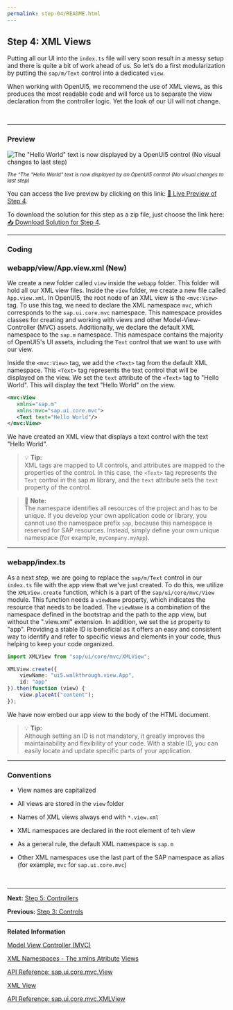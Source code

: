 ```yaml
---
permalink: step-04/README.html
---
```


## Step 4: XML Views

Putting all our UI into the `index.ts` file will very soon result in a messy setup and there is quite a bit of work ahead of us. So let’s do a first modularization by putting the `sap/m/Text` control into a dedicated `view`.

When working with OpenUI5, we recommend the use of XML views, as this produces the most readable code and will force us to separate the view declaration from the controller logic. Yet the look of our UI will not change.

&nbsp;

***
### Preview


![](https://sdk.openui5.org/docs/topics/loio05f6775a39d3409ea673f4acc3812142_LowRes.png "The  \"Hello World\" text is now displayed by a OpenUI5 control  \(No visual changes to last step\)")

<sup>*The "The \"Hello World\" text is now displayed by an OpenUI5 control \(No visual changes to last step\)*</sup>

You can access the live preview by clicking on this link: [🔗 Live Preview of Step 4](https://sap-samples.github.io/ui5-typescript-walkthrough/step-04/index-cdn.html).

To download the solution for this step as a zip file, just choose the link here: [📥 Download Solution for Step 4](https://sap-samples.github.io/ui5-typescript-walkthrough/ui5-typescript-walkthrough-step-04.zip).

***

### Coding

### webapp/view/App.view.xml \(New\)

We create a new folder called `view` inside the `webapp` folder. This folder will hold all our XML view files. Inside the `view` folder, we create a new file called `App.view.xml`. In OpenUI5, the root node of an XML view is the `<mvc:View>` tag. To use this tag, we need to declare the XML namespace `mvc`, which corresponds to the `sap.ui.core.mvc` namespace. This namespace provides classes for creating and working with views and other Model-View-Controller \(MVC\) assets. Additionally, we declare the default XML namespace to the `sap.m` namespace. This namespace contains the majority of OpenUI5's UI assets, including the `Text` control that we want to use with our view.

Inside the `<mvc:View>` tag, we add the `<Text>` tag from the default XML namespace. This `<Text>` tag represents the text control that will be displayed on the view. We set the `text` attribute of the `<Text>` tag to "Hello World". This will display the text "Hello World" on the view.

```xml
<mvc:View
   xmlns="sap.m"
   xmlns:mvc="sap.ui.core.mvc">
   <Text text="Hello World"/>
</mvc:View>
```

We have created an XML view that displays a text control with the text "Hello World".

> 💡 **Tip:** <br>
> XML tags are mapped to UI controls, and attributes are mapped to the properties of the control. In this case, the `<Text>` tag represents the `Text` control in the sap.m library, and the `text` attribute sets the `text` property of the control.

> 📝 **Note:**  <br>
> The namespace identifies all resources of the project and has to be unique. If you develop your own application code or library, you cannot use the namespace prefix `sap`, because this namespace is reserved for SAP resources. Instead, simply define your own unique namespace \(for example, `myCompany.myApp`\).

***

### webapp/index.ts

As a next step, we are going to replace the `sap/m/Text` control in our `index.ts` file with the app view that we've just created. To do this, we utilize the `XMLView.create` function, which is a part of the `sap/ui/core/mvc/View` module. This function needs a `viewName` property, which indicates the resource that needs to be loaded. The `viewName` is a combination of the namespace defined in the bootstrap and the path to the app view, but without the ".view.xml" extension. In addition, we set the `id` property to "app". Providing a stable ID is beneficial as it offers an easy and consistent way to identify and refer to specific views and elements in your code, thus helping to keep your code organized.

```ts
import XMLView from "sap/ui/core/mvc/XMLView";

XMLView.create({
    viewName: "ui5.walkthrough.view.App",
    id: "app"
}).then(function (view) {
    view.placeAt("content");
});

```
We have now embed our app view to the body of the HTML document.

> 💡 **Tip:**  <br>
>Although setting an ID is not mandatory, it greatly improves the maintainability and flexibility of your code. With a stable ID, you can easily locate and update specific parts of your application.

***

### Conventions

-   View names are capitalized

-   All views are stored in the `view` folder

-   Names of XML views always end with `*.view.xml`

-   XML namespaces are declared in the root element of teh view

-   As a general rule, the default XML namespace is `sap.m`

-   Other XML namespaces use the last part of the SAP namespace as alias \(for example, `mvc` for `sap.ui.core.mvc`\)

&nbsp;

***

**Next:** [Step 5: Controllers](../step-05/README.html "In this step, we replace the text with a button and show the Hello World message when the button is pressed. The handling of the button's press event is implemented in the controller of the view.")

**Previous:** [Step 3: Controls](../step-03/README.html "Now it's time to build our first little UI by replacing the Hello World text in the HTML body by the OpenUI5 control sap.m.Text. In the beginning, we will use the TypeScript control AOI to set up the UI, the control instance is then placed into the HTML body.")

***

**Related Information**

[Model View Controller \(MVC\)](https://sdk.openui5.org/topic/91f233476f4d1014b6dd926db0e91070.html "The Model View Controller (MVC) concept is used in OpenUI5 to separate the representation of information from the user interaction. This separation facilitates development and the changing of parts independently.")

[XML Namespaces - The xmlns Atribute](https://www.w3schools.com/XML/xml_namespaces.asp)
[Views](https://sdk.openui5.org/topic/91f27e3e6f4d1014b6dd926db0e91070.html "The view in the Model-View-Controller (MVC) concept is responsible for defining and rendering the UI. OpenUI5 supports predefined view types.")

[API Reference: sap.ui.core.mvc.View](https://sdk.openui5.org/api/sap.ui.core.mvc.View)

[XML View](https://sdk.openui5.org/topic/91f292806f4d1014b6dd926db0e91070.html "The XML view type is defined in an XML file. The file name either ends with .view.xml or as an XML string. The file name and the folder structure together specify the name of the view that equals the OpenUI5 module name.")

[API Reference: sap.ui.core.mvc.XMLView](https://sdk.openui5.org/api/sap.ui.core.mvc.xmlView)